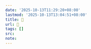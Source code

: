 ```yaml
---
date: '2025-10-13T11:29:20+08:00'
lastmod: '2025-10-13T13:04:51+08:00'
title: 󰡃
url: 󰡃
tags: []
src:
note:
---
```

